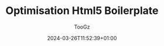 ---
title: "Optimisation Html5 Boilerplate"
description: "Optimiser pour mon usage le template HTML5 Boilerplate"
slug: "2024-03-26-Optimisation-Html5-Boilerplate"
date: 2024-03-26T11:52:39+01:00
author: "TooGz"
tags: ["html5", "template"]
cover:
    image: img/cover.webp
    alt: "<text>"
    caption: "<text>"
    relative: false # To use relative path for cover image, used in hugo Page-bundles
params:
    cover:
        linkFullImages: true
    ShowReadingTime: true
    ShowPostNavLinks: true

ShowToc: true
---